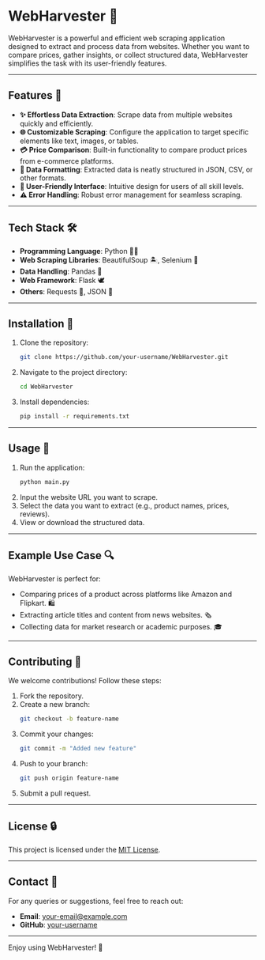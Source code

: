 # WebHarvester 🔄

WebHarvester is a powerful and efficient web scraping application designed to extract and process data from websites. Whether you want to compare prices, gather insights, or collect structured data, WebHarvester simplifies the task with its user-friendly features.

---

## Features 🔹
- **✨ Effortless Data Extraction**: Scrape data from multiple websites quickly and efficiently.
- **🌐 Customizable Scraping**: Configure the application to target specific elements like text, images, or tables.
- **💳 Price Comparison**: Built-in functionality to compare product prices from e-commerce platforms.
- **🔢 Data Formatting**: Extracted data is neatly structured in JSON, CSV, or other formats.
- **🔧 User-Friendly Interface**: Intuitive design for users of all skill levels.
- **⚠️ Error Handling**: Robust error management for seamless scraping.

---

## Tech Stack 🛠️
- **Programming Language**: Python 👨‍💻
- **Web Scraping Libraries**: BeautifulSoup 🏝️, Selenium 🚒
- **Data Handling**: Pandas 🔄
- **Web Framework**: Flask 🕊
- **Others**: Requests 💽, JSON 🔎

---

## Installation 📝
1. Clone the repository:
   ```bash
   git clone https://github.com/your-username/WebHarvester.git
   ```
2. Navigate to the project directory:
   ```bash
   cd WebHarvester
   ```
3. Install dependencies:
   ```bash
   pip install -r requirements.txt
   ```

---

## Usage 🚀
1. Run the application:
   ```bash
   python main.py
   ```
2. Input the website URL you want to scrape.
3. Select the data you want to extract (e.g., product names, prices, reviews).
4. View or download the structured data.

---

## Example Use Case 🔍
WebHarvester is perfect for:
- Comparing prices of a product across platforms like Amazon and Flipkart. 🛍️
- Extracting article titles and content from news websites. 🗞️
- Collecting data for market research or academic purposes. 🎓

---

## Contributing 🎩
We welcome contributions! Follow these steps:
1. Fork the repository.
2. Create a new branch:
   ```bash
   git checkout -b feature-name
   ```
3. Commit your changes:
   ```bash
   git commit -m "Added new feature"
   ```
4. Push to your branch:
   ```bash
   git push origin feature-name
   ```
5. Submit a pull request.

---

## License 🔒
This project is licensed under the [MIT License](LICENSE).

---

## Contact 📧
For any queries or suggestions, feel free to reach out:
- **Email**: your-email@example.com
- **GitHub**: [your-username](https://github.com/your-username)

---

Enjoy using WebHarvester! 🚀

